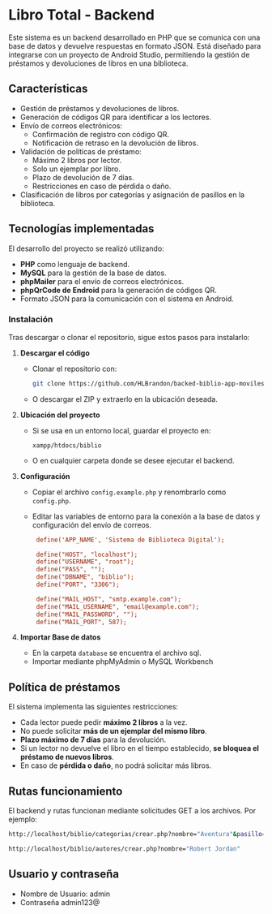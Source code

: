 # Libro Total - Backend

Este sistema es un backend desarrollado en PHP que se comunica con una base de datos y devuelve respuestas en formato JSON. Está diseñado para integrarse con un proyecto de Android Studio, permitiendo la gestión de préstamos y devoluciones de libros en una biblioteca.

## Características
- Gestión de préstamos y devoluciones de libros.
- Generación de códigos QR para identificar a los lectores.
- Envío de correos electrónicos:
  - Confirmación de registro con código QR.
  - Notificación de retraso en la devolución de libros.
- Validación de políticas de préstamo:
  - Máximo 2 libros por lector.
  - Solo un ejemplar por libro.
  - Plazo de devolución de 7 días.
  - Restricciones en caso de pérdida o daño.
- Clasificación de libros por categorías y asignación de pasillos en la biblioteca.

## Tecnologías implementadas
El desarrollo del proyecto se realizó utilizando:
- **PHP** como lenguaje de backend.
- **MySQL** para la gestión de la base de datos.
- **phpMailer** para el envío de correos electrónicos.
- **phpQrCode de Endroid** para la generación de códigos QR.
- Formato JSON para la comunicación con el sistema en Android.

### Instalación
Tras descargar o clonar el repositorio, sigue estos pasos para instalarlo:

1. **Descargar el código**
   - Clonar el repositorio con:
     ```sh
     git clone https://github.com/HLBrandon/backed-biblio-app-moviles.git
     ```
   - O descargar el ZIP y extraerlo en la ubicación deseada.

2. **Ubicación del proyecto**
   - Si se usa en un entorno local, guardar el proyecto en:
     ```
     xampp/htdocs/biblio
     ```
   - O en cualquier carpeta donde se desee ejecutar el backend.

3. **Configuración**
   - Copiar el archivo `config.example.php` y renombrarlo como `config.php`.
   - Editar las variables de entorno para la conexión a la base de datos y configuración del envío de correos.

     ```ini
      define('APP_NAME', 'Sistema de Biblioteca Digital');
	 
      define("HOST", "localhost");
      define("USERNAME", "root");
      define("PASS", "");
      define("DBNAME", "biblio");
      define("PORT", "3306");

      define("MAIL_HOST", "smtp.example.com");
      define("MAIL_USERNAME", "email@example.com");
      define("MAIL_PASSWORD", "");
      define("MAIL_PORT", 587);
     ```

4. **Importar Base de datos**
    - En la carpeta `database` se encuentra el archivo sql.
    - Importar mediante phpMyAdmin o MySQL Workbench

## Política de préstamos
El sistema implementa las siguientes restricciones:
- Cada lector puede pedir **máximo 2 libros** a la vez.
- No puede solicitar **más de un ejemplar del mismo libro**.
- **Plazo máximo de 7 días** para la devolución.
- Si un lector no devuelve el libro en el tiempo establecido, **se bloquea el préstamo de nuevos libros**.
- En caso de **pérdida o daño**, no podrá solicitar más libros.

## Rutas funcionamiento
El backend y rutas funcionan mediante solicitudes GET a los archivos. Por ejemplo:
```sh
http://localhost/biblio/categorias/crear.php?nombre="Aventura"&pasillo=2
```

```sh
http://localhost/biblio/autores/crear.php?nombre="Robert Jordan"
```

## Usuario y contraseña
- Nombre de Usuario: admin
- Contraseña admin123@